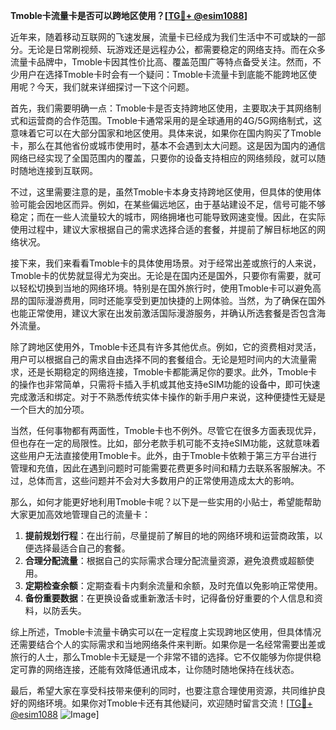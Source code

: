 **Tmoble卡流量卡是否可以跨地区使用？[[TG💪+ @esim1088](https://t.me/s/esim1088)]**

近年来，随着移动互联网的飞速发展，流量卡已经成为我们生活中不可或缺的一部分。无论是日常刷视频、玩游戏还是远程办公，都需要稳定的网络支持。而在众多流量卡品牌中，Tmoble卡因其性价比高、覆盖范围广等特点备受关注。然而，不少用户在选择Tmoble卡时会有一个疑问：Tmoble卡流量卡到底能不能跨地区使用呢？今天，我们就来详细探讨一下这个问题。

首先，我们需要明确一点：Tmoble卡是否支持跨地区使用，主要取决于其网络制式和运营商的合作范围。Tmoble卡通常采用的是全球通用的4G/5G网络制式，这意味着它可以在大部分国家和地区使用。具体来说，如果你在国内购买了Tmoble卡，那么在其他省份或城市使用时，基本不会遇到太大问题。这是因为国内的通信网络已经实现了全国范围内的覆盖，只要你的设备支持相应的网络频段，就可以随时随地连接到互联网。

不过，这里需要注意的是，虽然Tmoble卡本身支持跨地区使用，但具体的使用体验可能会因地区而异。例如，在某些偏远地区，由于基站建设不足，信号可能不够稳定；而在一些人流量较大的城市，网络拥堵也可能导致网速变慢。因此，在实际使用过程中，建议大家根据自己的需求选择合适的套餐，并提前了解目标地区的网络状况。

接下来，我们来看看Tmoble卡的具体使用场景。对于经常出差或旅行的人来说，Tmoble卡的优势就显得尤为突出。无论是在国内还是国外，只要你有需要，就可以轻松切换到当地的网络环境。特别是在国外旅行时，使用Tmoble卡可以避免高昂的国际漫游费用，同时还能享受到更加快捷的上网体验。当然，为了确保在国外也能正常使用，建议大家在出发前激活国际漫游服务，并确认所选套餐是否包含海外流量。

除了跨地区使用外，Tmoble卡还具有许多其他优点。例如，它的资费相对灵活，用户可以根据自己的需求自由选择不同的套餐组合。无论是短时间内的大流量需求，还是长期稳定的网络连接，Tmoble卡都能满足你的要求。此外，Tmoble卡的操作也非常简单，只需将卡插入手机或其他支持eSIM功能的设备中，即可快速完成激活和绑定。对于不熟悉传统实体卡操作的新手用户来说，这种便捷性无疑是一个巨大的加分项。

当然，任何事物都有两面性，Tmoble卡也不例外。尽管它在很多方面表现优异，但也存在一定的局限性。比如，部分老款手机可能不支持eSIM功能，这就意味着这些用户无法直接使用Tmoble卡。此外，由于Tmoble卡依赖于第三方平台进行管理和充值，因此在遇到问题时可能需要花费更多时间和精力去联系客服解决。不过，总体而言，这些问题并不会对大多数用户的正常使用造成太大的影响。

那么，如何才能更好地利用Tmoble卡呢？以下是一些实用的小贴士，希望能帮助大家更加高效地管理自己的流量卡：

1. **提前规划行程**：在出行前，尽量提前了解目的地的网络环境和运营商政策，以便选择最适合自己的套餐。
2. **合理分配流量**：根据自己的实际需求合理分配流量资源，避免浪费或超额使用。
3. **定期检查余额**：定期查看卡内剩余流量和余额，及时充值以免影响正常使用。
4. **备份重要数据**：在更换设备或重新激活卡时，记得备份好重要的个人信息和资料，以防丢失。

综上所述，Tmoble卡流量卡确实可以在一定程度上实现跨地区使用，但具体情况还需要结合个人的实际需求和当地网络条件来判断。如果你是一名经常需要出差或旅行的人士，那么Tmoble卡无疑是一个非常不错的选择。它不仅能够为你提供稳定可靠的网络连接，还能有效降低通讯成本，让你随时随地保持在线状态。

最后，希望大家在享受科技带来便利的同时，也要注意合理使用资源，共同维护良好的网络环境。如果你对Tmoble卡还有其他疑问，欢迎随时留言交流！[[TG💪+ @esim1088](https://t.me/s/esim1088) ![Image](https://i.postimg.cc/4NQfJmqS/Snipaste-2025-05-13-00-14-12.png)]